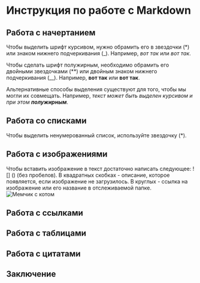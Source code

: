 # Инструкция по работе с Markdown

## Работа с начертанием
Чтобы выделить шрифт курсивом, нужно обрамить его в звездочки (*) или знаком нижнего подчеркивания (_). Например, *вот так* или _вот так_.

Чтобы сделать шрифт полужирным, необходимо обрамить его двойными звездочками (**) или двойным знаком нижнего подчеркивания (__). Например, **вот так** или __вот так__.

Альтернативные способы выделения существуют для того, чтобы мы могли их совмещать. Например, _текст может быть выделен курсивом и при этом **полужирным**_.

## Работа со списками
Чтобы выделить ненумерованный список, используйте звездочку (*).
## Работа с изображениями

Чтобы вставить изображение в текст достаточно написать следующее: ! [] () (без пробелов). В квадратных скобках - описание, которое появляется, если изображение не загрузилось. В круглых - ссылка на изображение или его название в отслеживаемой папке.
![Мемчик с котом](cat.jpg)
## Работа с ссылками

## Работа с таблицами

## Работа с цитатами

## Заключение